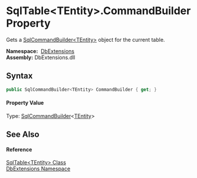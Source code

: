 SqlTable&lt;TEntity>.CommandBuilder Property
============================================
Gets a [SqlCommandBuilder&lt;TEntity>][1] object for the current table.

  **Namespace:**  [DbExtensions][2]  
  **Assembly:** DbExtensions.dll

Syntax
------

```csharp
public SqlCommandBuilder<TEntity> CommandBuilder { get; }
```

#### Property Value
Type: [SqlCommandBuilder][1]&lt;[TEntity][3]>

See Also
--------

#### Reference
[SqlTable&lt;TEntity> Class][3]  
[DbExtensions Namespace][2]  

[1]: ../SqlCommandBuilder_1/README.md
[2]: ../README.md
[3]: README.md